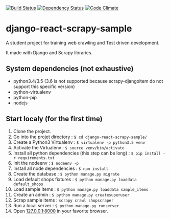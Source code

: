 [![Build Status](https://travis-ci.org/branchard/django-react-scrapy-sample.svg?branch=master)](https://travis-ci.org/branchard/django-react-scrapy-sample)
[![Dependency Status](https://www.versioneye.com/user/projects/587eb137b194d40038f4727b/badge.svg?style=flat)](https://www.versioneye.com/user/projects/587eb137b194d40038f4727b)
[![Code Climate](https://codeclimate.com/github/branchard/django-react-scrapy-sample/badges/gpa.svg)](https://codeclimate.com/github/branchard/django-react-scrapy-sample)

# django-react-scrapy-sample
A student project for training web crawling and Test driven development.

It made with Django and Scrapy libraries.

System dependencies (not exhaustive)
------------------------------------
- python3.4/3.5 (3.6 is not supported because scrapy-djangoitem do not support this specific version)
- python-virtualenv
- python-pip
- nodejs

Start localy (for the first time)
---------------------------------
1. Clone the project.
2. Go into the projet directory : `$ cd django-react-scrapy-sample/`
3. Create a Python3 Virtualenv : `$ virtualenv -p python3.5 venv`
4. Activate the Virtualenv : `$ source venv/bin/activate`
5. Install all python dependencies (this step can be long) : `$ pip install -r requirements.txt`
6. Init the nodeenv : `$ nodeenv -p`
7. Install all node dependencies : `$ npm install`
8. Create the database : `$ python manage.py migrate`
9. Load default shops fixtures : `$ python manage.py loaddata default_shops`
10. Load sample items : `$ python manage.py loaddata sample_items`
11. Create an admin : `$ python manage.py createsuperuser`
12. Scrap sample items : `scrapy crawl shopscraper`
13. Run a local server : `$ python manage.py runserver`
14. Open [127.0.0.1:8000](http://127.0.0.1:8000/) in your favorite browser.
